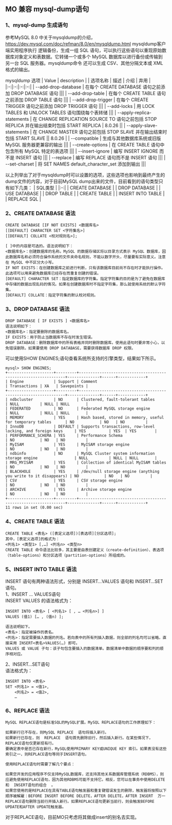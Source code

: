 ## MO 兼容 mysql-dump语句

### 1、mysql-dump 生成语句
参考MySQL 8.0 中关于mysqldump的介绍，https://dev.mysql.com/doc/refman/8.0/en/mysqldump.html
mysqldump客户端实用程序执行 逻辑备份，生成一组 SQL 语句，可以执行这些语句以重现原始数据库对象定义和表数据。它转储一个或多个 MySQL 数据库以进行备份或传输到另一台 SQL 服务器。mysqldump命令 还可以生成 CSV、其他分隔文本或 XML 格式的输出。

mysqldump 选项
| Value | description |
| 选项名称 | 描述 | 介绍 | 弃用 |
|:-:|:-:|:-:|:-:|
| --add-drop-database | 在每个 CREATE DATABASE 语句之前添加 DROP DATABASE 语句 |||
| --add-drop-table | 在每个 CREATE TABLE 语句之前添加 DROP TABLE 语句 |||
| --add-drop-trigger | 在每个 CREATE TRIGGER 语句之前添加 DROP TRIGGER 语句 |||
| --add-locks | 用 LOCK TABLES 和 UNLOCK TABLES 语句围绕每个表转储 |||
| --apply-replica-statements | 在 CHANGE REPLICATION SOURCE TO 语句之前包括 STOP REPLICA 并在输出结束时包括 START REPLICA | 8.0.26 ||
| --apply-slave-statements | 在 CHANGE MASTER 语句之前包括 STOP SLAVE 并在输出结束时包括 START SLAVE || 8.0.26 |
| --compatible | 生成与其他数据库系统或旧版 MySQL 服务器更兼容的输出 |||
| --create-options | 在 CREATE TABLE 语句中包含所有 MySQL 特定的表选项 |||
| --insert-ignore | 编写 INSERT IGNORE 而不是 INSERT 语句 |||
| --replace | 编写 REPLACE 语句而不是 INSERT 语句 |||
| --set-charset | 将 SET NAMES default_character_set 添加到输出 |||

以上列举出了对于mysqldump时可以设置的选项，这些选项也影响到最终产生的dump文件的内容，对于目前MySQL dump出来的文件，目前看到的语句类型只有如下几类：
| SQL类型 |
|:-:|
| CREATE DATABASE |
| DROP DATABASE |
| USE DATABASE |
| DROP TABLE |
| CREATE TABLE |
| INSERT INTO TABLE |
| REPLACE SQL |

### 2、CREATE DATABASE 语法
```
CREATE DATABASE [IF NOT EXISTS] <数据库名>
[[DEFAULT] CHARACTER SET <字符集名>] 
[[DEFAULT] COLLATE <校对规则名>];

[ ]中的内容是可选的。语法说明如下：
<数据库名>：创建数据库的名称。MySQL 的数据存储区将以目录方式表示 MySQL 数据库，因此数据库名称必须符合操作系统的文件夹命名规则，不能以数字开头，尽量要有实际意义。注意在 MySQL 中不区分大小写。
IF NOT EXISTS：在创建数据库之前进行判断，只有该数据库目前尚不存在时才能执行操作。此选项可以用来避免数据库已经存在而重复创建的错误。
[DEFAULT] CHARACTER SET：指定数据库的字符集。指定字符集的目的是为了避免在数据库中存储的数据出现乱码的情况。如果在创建数据库时不指定字符集，那么就使用系统的默认字符集。
[DEFAULT] COLLATE：指定字符集的默认校对规则。
```

### 3、DROP DATABASE 语法
```
DROP DATABASE [ IF EXISTS ] <数据库名>
语法说明如下：
<数据库名>：指定要删除的数据库名。
IF EXISTS：用于防止当数据库不存在时发生错误。
DROP DATABASE：删除数据库中的所有表格并同时删除数据库。使用此语句时要非常小心，以免错误删除。如果要使用 DROP DATABASE，需要获得数据库 DROP 权限。
```


可以使用SHOW ENGINES;语句查看系统所支持的引擎类型，结果如下所示。
```
mysql> SHOW ENGINES;
+--------------------+---------+----------------------------------------------------------------+--------------+------+------------+
| Engine             | Support | Comment                                                        | Transactions | XA   | Savepoints |
+--------------------+---------+----------------------------------------------------------------+--------------+------+------------+
| ndbcluster         | NO      | Clustered, fault-tolerant tables                               | NULL         | NULL | NULL       |
| FEDERATED          | NO      | Federated MySQL storage engine                                 | NULL         | NULL | NULL       |
| MEMORY             | YES     | Hash based, stored in memory, useful for temporary tables      | NO           | NO   | NO         |
| InnoDB             | DEFAULT | Supports transactions, row-level locking, and foreign keys     | YES          | YES  | YES        |
| PERFORMANCE_SCHEMA | YES     | Performance Schema                                             | NO           | NO   | NO         |
| MyISAM             | YES     | MyISAM storage engine                                          | NO           | NO   | NO         |
| ndbinfo            | NO      | MySQL Cluster system information storage engine                | NULL         | NULL | NULL       |
| MRG_MYISAM         | YES     | Collection of identical MyISAM tables                          | NO           | NO   | NO         |
| BLACKHOLE          | YES     | /dev/null storage engine (anything you write to it disappears) | NO           | NO   | NO         |
| CSV                | YES     | CSV storage engine                                             | NO           | NO   | NO         |
| ARCHIVE            | YES     | Archive storage engine                                         | NO           | NO   | NO         |
+--------------------+---------+----------------------------------------------------------------+--------------+------+------------+
11 rows in set (0.00 sec)
```

### 4、CREATE TABLE 语法
```
CREATE TABLE <表名> ([表定义选项])[表选项][分区选项];
其中，[表定义选项]的格式为：
<列名1> <类型1> [,…] <列名n> <类型n>
CREATE TABLE 命令语法比较多，其主要是由表创建定义（create-definition）、表选项（table-options）和分区选项（partition-options）所组成的。
```

### 5、INSERT INTO TABLE 语法
INSERT 语句有两种语法形式，分别是 INSERT…VALUES 语句和 INSERT…SET 语句。  
1、INSERT ... VALUES语句  
INSERT VALUES 的语法格式为：
```
INSERT INTO <表名> [ <列名1> [ , … <列名n>] ]
VALUES (值1) [… , (值n) ];

语法说明如下。
<表名>：指定被操作的表名。
<列名>：指定需要插入数据的列名。若向表中的所有列插入数据，则全部的列名均可以省略，直接采用 INSERT<表名>VALUES(…) 即可。
VALUES 或 VALUE 子句：该子句包含要插入的数据清单。数据清单中数据的顺序要和列的顺序相对应。
```

2、INSERT…SET语句  
语法格式为：
```
INSERT INTO <表名>
SET <列名1> = <值1>,
    <列名2> = <值2>,
    …
```

### 6、REPLACE 语法
```
MySQL REPLACE语句是标准SQL的MySQL扩展。MySQL REPLACE语句的工作原理如下：

如果新行已不存在，则MySQL REPLACE  语句将插入新行。
如果新行已存在，则  REPLACE  语句首先删除旧行，然后插入新行。在某些情况下，REPLACE语句仅更新现有行。
要确定表中是否已存在新行，MySQL使用PRIMARY KEY或UNIQUE KEY 索引。如果表没有这些索引之一，则REPLACE语句等同于INSERT语句。

使用REPLACE语句时需要了解几个要点：

如果您开发的应用程序不仅支持MySQL数据库，还支持其他关系数据库管理系统（RDBMS），则应避免使用REPLACE语句，因为其他RDBMS可能不支持它。相反，您可以在事务中使用DELETE  和  INSERT语句的组合  。
如果您使用的是REPLACE在具有TABLE语句触发器和重复键错误发生的删除，触发器将按照以下顺序被解雇：BEFORE INSERT BEFORE DELETE，AFTER DELETE，AFTER INSERT  万一REPLACE语句删除当前行并插入新行。如果REPLACE语句更新当前行，则会触发BEFORE UPDATE和AFTER UPDATE触发器。
```
对于REPLACE语句，目前MO只考虑将其做成insert的别名去实现。
